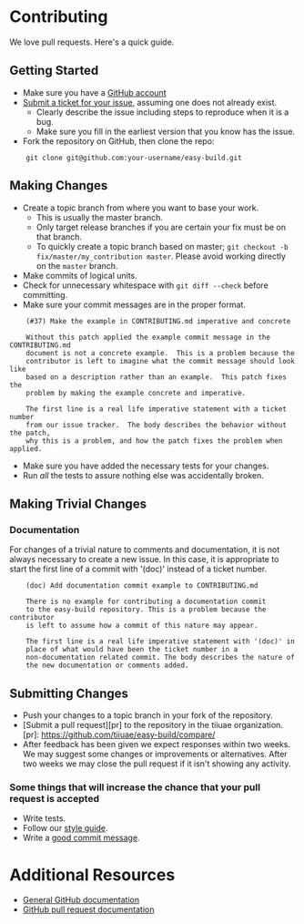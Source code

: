# Contributing

We love pull requests. Here's a quick guide.

## Getting Started

* Make sure you have a [GitHub account](https://github.com/signup/free)
* [Submit a ticket for your issue](https://github.com/tiiuae/easy-build/issues), assuming one does not already exist.
  * Clearly describe the issue including steps to reproduce when it is a bug.
  * Make sure you fill in the earliest version that you know has the issue.
* Fork the repository on GitHub, then clone the repo:

````
    git clone git@github.com:your-username/easy-build.git
````


## Making Changes

* Create a topic branch from where you want to base your work.
  * This is usually the master branch.
  * Only target release branches if you are certain your fix must be on that
    branch.
  * To quickly create a topic branch based on master; `git checkout -b
    fix/master/my_contribution master`. Please avoid working directly on the
    `master` branch.
* Make commits of logical units.
* Check for unnecessary whitespace with `git diff --check` before committing.
* Make sure your commit messages are in the proper format.

````
    (#37) Make the example in CONTRIBUTING.md imperative and concrete

    Without this patch applied the example commit message in the CONTRIBUTING.md
    document is not a concrete example.  This is a problem because the
    contributor is left to imagine what the commit message should look like
    based on a description rather than an example.  This patch fixes the
    problem by making the example concrete and imperative.

    The first line is a real life imperative statement with a ticket number
    from our issue tracker.  The body describes the behavior without the patch,
    why this is a problem, and how the patch fixes the problem when applied.
````

* Make sure you have added the necessary tests for your changes.
* Run _all_ the tests to assure nothing else was accidentally broken.

## Making Trivial Changes

### Documentation

For changes of a trivial nature to comments and documentation, it is not
always necessary to create a new issue. In this case, it is
appropriate to start the first line of a commit with '(doc)' instead of
a ticket number. 

````
    (doc) Add documentation commit example to CONTRIBUTING.md

    There is no example for contributing a documentation commit
    to the easy-build repository. This is a problem because the contributor
    is left to assume how a commit of this nature may appear.

    The first line is a real life imperative statement with '(doc)' in
    place of what would have been the ticket number in a 
    non-documentation related commit. The body describes the nature of
    the new documentation or comments added.
````

## Submitting Changes

* Push your changes to a topic branch in your fork of the repository.
* [Submit a pull request][pr] to the repository in the tiiuae organization.
[pr]: https://github.com/tiiuae/easy-build/compare/
* After feedback has been given we expect responses within two weeks.
  We may suggest some changes or improvements or alternatives. After two
  weeks we may close the pull request if it isn't showing any activity.

### Some things that will increase the chance that your pull request is accepted

* Write tests.
* Follow our [style guide][style].
* Write a [good commit message][commit].

[style]: https://github.com/thoughtbot/guides/tree/master/style
[commit]: http://tbaggery.com/2008/04/19/a-note-about-git-commit-messages.html

# Additional Resources

* [General GitHub documentation](http://help.github.com/)
* [GitHub pull request documentation](http://help.github.com/send-pull-requests/)
